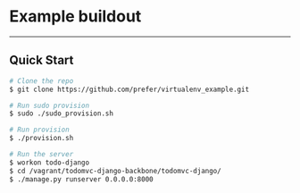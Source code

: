 Example buildout
================

<hr />

## Quick Start

```bash
# Clone the repo
$ git clone https://github.com/prefer/virtualenv_example.git

# Run sudo provision
$ sudo ./sudo_provision.sh

# Run provision
$ ./provision.sh

# Run the server
$ workon todo-django
$ cd /vagrant/todomvc-django-backbone/todomvc-django/
$ ./manage.py runserver 0.0.0.0:8000
```
